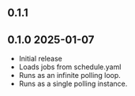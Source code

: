 ## 0.1.1

## 0.1.0 2025-01-07
* Initial release
* Loads jobs from schedule.yaml
* Runs as an infinite polling loop.
* Runs as a single polling instance.
